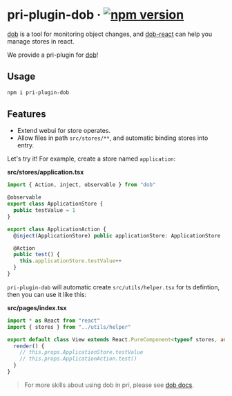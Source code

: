 # pri-plugin-dob &middot; [![npm version](https://img.shields.io/npm/v/pri-plugin-dob.svg?style=flat-square)](https://www.npmjs.com/package/pri-plugin-dob)

[dob](https://github.com/dobjs/dob) is a tool for monitoring object changes, and [dob-react](https://github.com/dobjs/dob-react) can help you manage stores in react.

We provide a pri-plugin for [dob](https://github.com/dobjs/dob)!

## Usage

```bash
npm i pri-plugin-dob
```

## Features

* Extend webui for store operates.
* Allow files in path `src/stores/**`, and automatic binding stores into entry.

Let's try it! For example, create a store named `application`:

**src/stores/application.tsx**

```typescript
import { Action, inject, observable } from "dob"

@observable
export class ApplicationStore {
  public testValue = 1
}

export class ApplicationAction {
  @inject(ApplicationStore) public applicationStore: ApplicationStore

  @Action
  public test() {
    this.applicationStore.testValue++
  }
}
```

`pri-plugin-dob` will automatic create `src/utils/helper.tsx` for ts defintion, then you can use it like this:

**src/pages/index.tsx**

```typescript
import * as React from "react"
import { stores } from "../utils/helper"

export default class View extends React.PureComponent<typeof stores, any> {
  render() {
    // this.props.ApplicationStore.testValue
    // this.props.ApplicationAction.test()
  }
}
```

> For more skills about using dob in pri, please see [dob docs](<[dob](https://github.com/dobjs/dob)>).
